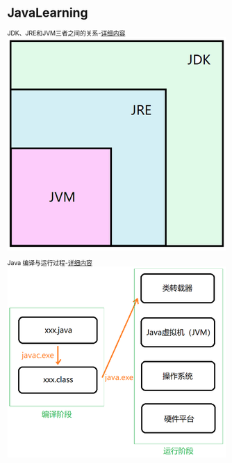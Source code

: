 # JavaLearning

JDK、JRE和JVM三者之间的关系-[详细内容](./HelloWorld.java)
![JDK&KRE&JVM](imgs/JDK_JRE_JVM.png)

Java 编译与运行过程-[详细内容](./HelloWorld.java)
![java编译和运行](imgs/java编译和运行.png)
